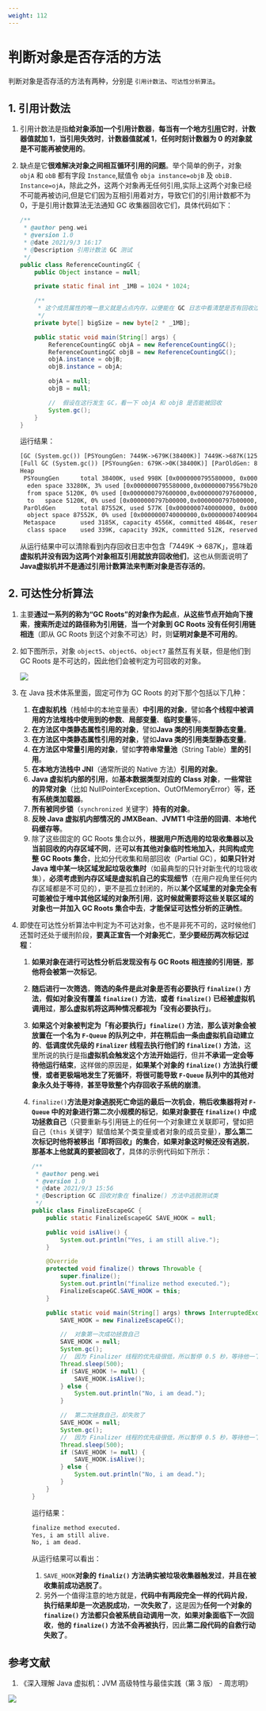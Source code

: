 ```yaml
---
weight: 112
---
```


# 判断对象是否存活的方法

判断对象是否存活的方法有两种，分别是 `引用计数法`、`可达性分析算法`。

## 1. 引用计数法

1. 引用计数法是指**给对象添加一个引用计数器**，**每当有一个地方[引用](https://notebook.grayson.top/project-34/doc-530)它时**，**计数器值就加 1**，**当引用失效时**，**计数器值就减 1**，**任何时刻计数器为 0 的对象就是不可能再被使用的**。
2. 缺点是它**很难解决对象之间相互循环引用的问题**。举个简单的例子，对象 `objA` 和 `obB` 都有字段 `Instance`,赋值令 `obja instance=objB` 及 `obiB. Instance=ojA`，除此之外，这两个对象再无任何引用,实际上这两个对象已经不可能再被访问,但是它们因为互相引用着对方，导致它们的引用计数都不为 0，于是引用计数算法无法通知 GC 收集器回收它们，具体代码如下：

   ```java
   /**
    * @author peng.wei
    * @version 1.0
    * @date 2021/9/3 16:17
    * @Description 引用计数法 GC 测试
    */
   public class ReferenceCountingGC {
       public Object instance = null;

       private static final int _1MB = 1024 * 1024;

       /**
        * 这个成员属性的唯一意义就是占点内存，以便能在 GC 日志中看清楚是否有回收过
        */
       private byte[] bigSize = new byte[2 * _1MB];

       public static void main(String[] args) {
           ReferenceCountingGC objA = new ReferenceCountingGC();
           ReferenceCountingGC objB = new ReferenceCountingGC();
           objA.instance = objB;
           objB.instance = objA;

           objA = null;
           objB = null;

           //  假设在这行发生 GC，看一下 objA 和 objB 是否能被回收
           System.gc();
       }
   }
   ```

   运行结果：

   ```txt
   [GC (System.gc()) [PSYoungGen: 7449K->679K(38400K)] 7449K->687K(125952K), 0.0019256 secs] [Times: user=0.00 sys=0.00, real=0.00 secs] 
   [Full GC (System.gc()) [PSYoungGen: 679K->0K(38400K)] [ParOldGen: 8K->577K(87552K)] 687K->577K(125952K), [Metaspace: 3178K->3178K(1056768K)], 0.0082725 secs] [Times: user=0.01 sys=0.00, real=0.01 secs] 
   Heap
    PSYoungGen      total 38400K, used 998K [0x0000000795580000, 0x0000000798000000, 0x00000007c0000000)
     eden space 33280K, 3% used [0x0000000795580000,0x0000000795679b20,0x0000000797600000)
     from space 5120K, 0% used [0x0000000797600000,0x0000000797600000,0x0000000797b00000)
     to   space 5120K, 0% used [0x0000000797b00000,0x0000000797b00000,0x0000000798000000)
    ParOldGen       total 87552K, used 577K [0x0000000740000000, 0x0000000745580000, 0x0000000795580000)
     object space 87552K, 0% used [0x0000000740000000,0x0000000740090418,0x0000000745580000)
    Metaspace       used 3185K, capacity 4556K, committed 4864K, reserved 1056768K
     class space    used 339K, capacity 392K, committed 512K, reserved 1048576K
   ```

   从运行结果中可以清除看到内存回收日志中包含「7449K -> 687K」，意味着**虚拟机并没有因为这两个对象相互引用就放弃回收他们**，这也从侧面说明了**Java虚拟机并不是通过引用计数算法来判断对象是否存活的**。

## 2. 可达性分析算法

1. 主要**通过一系列的称为“GC Roots”的对象作为起点**，**从这些节点开始向下搜索**，**搜索所走过的路径称为引用链**，**当一个对象到 GC Roots 没有任何引用链相连**（即从 GC Roots 到这个对象不可达）时，则**证明对象是不可用的**。
2. 如下图所示，对象 `object5`、`object6`、`object7` 虽然互有关联，但是他们到 GC Roots 是不可达的，因此他们会被判定为可回收的对象。

   ![](../../media/202109/2021-09-03_143542_966399.png)
3. 在 Java 技术体系里面，固定可作为 GC Roots 的对下那个包括以下几种：

   1. **在虚拟机栈**（栈帧中的本地变量表）**中引用的对象**，譬如**各个线程中被调用的方法堆栈中使用到的参数**、**局部变量**、**临时变量**等。
   2. **在方法区中类静态属性引用的对象**，譬如**Java 类的引用类型静态变量**。
   3. **在方法区中类静态属性引用的对象**，譬如**Java 类的引用类型静态变量**。
   4. **在方法区中常量引用的对象**，譬如**字符串常量池**（String Table）**里的引用**。
   5. **在本地方法栈中 JNI**（通常所说的 Native 方法）**引用的对象**。
   6. **Java 虚拟机内部的引用**，如**基本数据类型对应的 Class 对象**，**一些常驻的异常对象**（比如 NullPointerException、OutOfMemoryError）等，**还有系统类加载器**。
   7. **所有被同步锁**（`synchronized` 关键字）**持有的对象**。
   8. **反映 Java 虚拟机内部情况的 JMXBean**、**JVMT1 中注册的回调**、**本地代码缓存等**。
   9. 除了这些固定的 GC Roots 集合以外，**根据用户所选用的垃圾收集器以及当前回收的内存区域不同**，还**可以有其他对象临时性地加入**，**共同构成完整 GC Roots 集合**，比如分代收集和局部回收（Partial GC），**如果只针对 Java 堆中某一块区域发起垃圾收集时**（如最典型的只针对新生代的垃圾收集），**必须考虑到内存区域是虚拟机自己的实现细节**（在用户视角里任何内存区域都是不可见的），更不是孤立封闭的，所以**某个区域里的对象完全有可能被位于堆中其他区域的对象所引用**，**这时候就需要将这些关联区域的对象也一并加入 GC Roots 集合中去**，**才能保证可达性分析的正确性**。
4. 即使在可达性分析算法中判定为不可达对象，也不是非死不可的，这时候他们还暂时还处于缓刑阶段，**要真正宣告一个对象死亡**，**至少要经历两次标记过程**：

   1. **如果对象在进行可达性分析后发现没有与 GC Roots 相连接的引用链**，**那他将会被第一次标记**。
   2. **随后进行一次筛选**，**筛选的条件是此对象是否有必要执行 `finalize()` 方法**，**假如对象没有覆盖 `finalize()` 方法**，**或者 `finalize()` 已经被虚拟机调用过**，**那么虚拟机将这两种情况都视为「没有必要执行」**。
   3. **如果这个对象被判定为「有必要执行」`finalize()` 方法**，**那么该对象会被放置在一个名为 `F-Queue` 的队列之中**，**并在稍后由一条由虚拟机自动建立的**、**低调度优先级的 `Finalizer` 线程去执行他们的 `finalize()` 方法**，这里所说的执行是指**虚拟机会触发这个方法开始运行**，但并**不承诺一定会等待他运行结束**，这样做的原因是，**如果某个对象的 `finalize()` 方法执行缓慢**，**或者更极端地发生了死循环**，**将很可能导致 `F-Queue` 队列中的其他对象永久处于等待**，**甚至导致整个内存回收子系统的崩溃**。
   4. `finalize()`**方法是对象逃脱死亡命运的最后一次机会**，**稍后收集器将对 `F-Queue` 中的对象进行第二次小规模的标记**，**如果对象要在 `finalize()` 中成功拯救自己**（只要重新与引用链上的任何一个对象建立关联即可，譬如把自己（`this` 关键字）赋值给某个类变量或者对象的成员变量），**那么第二次标记时他将被移出「即将回收」的集合**，**如果对象这时候还没有逃脱**，**那基本上他就真的要被回收了**，具体的示例代码如下所示：

      ```java
      /**
       * @author peng.wei
       * @version 1.0
       * @date 2021/9/3 15:56
       * @Description GC 回收对象在 finalize() 方法中逃脱测试类
       */
      public class FinalizeEscapeGC {
          public static FinalizeEscapeGC SAVE_HOOK = null;

          public void isAlive() {
              System.out.println("Yes, i am still alive.");
          }

          @Override
          protected void finalize() throws Throwable {
              super.finalize();
              System.out.println("finalize method executed.");
              FinalizeEscapeGC.SAVE_HOOK = this;
          }

          public static void main(String[] args) throws InterruptedException {
              SAVE_HOOK = new FinalizeEscapeGC();

              //  对象第一次成功拯救自己
              SAVE_HOOK = null;
              System.gc();
              //  因为 Finalizer 线程的优先级很低，所以暂停 0.5 秒，等待他一下
              Thread.sleep(500);
              if (SAVE_HOOK != null) {
                  SAVE_HOOK.isAlive();
              } else {
                  System.out.println("No, i am dead.");
              }

              //  第二次拯救自己，却失败了
              SAVE_HOOK = null;
              System.gc();
              //  因为 Finalizer 线程的优先级很低，所以暂停 0.5 秒，等待他一下
              Thread.sleep(500);
              if (SAVE_HOOK != null) {
                  SAVE_HOOK.isAlive();
              } else {
                  System.out.println("No, i am dead.");
              }
          }
      }
      ```

      运行结果：

      ```txt
      finalize method executed.
      Yes, i am still alive.
      No, i am dead.
      ```

      从运行结果可以看出：

      1. `SAVE_HOOK`**对象的 `finaliz()` 方法确实被垃圾收集器触发过**，**并且在被收集前成功逃脱了**。
      2. 另外一个值得注意的地方就是，**代码中有两段完全一样的代码片段**，**执行结果却是一次逃脱成功**，**一次失败了**，这是因为**任何一个对象的 `finalize()` 方法都只会被系统自动调用一次**，**如果对象面临下一次回收**，**他的 `finalize()` 方法不会再被执行**，因此**第二段代码的自救行动失败了**。

## 参考文献

1. 《深入理解 Java 虚拟机：JVM 高级特性与最佳实践（第 3 版） - 周志明》

![](/media/202105//1621914618.1032557.png)
